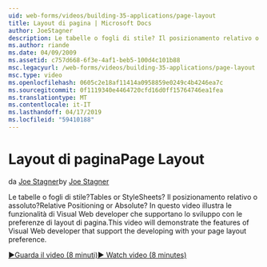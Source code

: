 ```yaml
---
uid: web-forms/videos/building-35-applications/page-layout
title: Layout di pagina | Microsoft Docs
author: JoeStagner
description: Le tabelle o fogli di stile? Il posizionamento relativo o assoluto? In questo video illustra le funzionalità di Visual Web developer che supportano lo sviluppo con yo...
ms.author: riande
ms.date: 04/09/2009
ms.assetid: c757d668-6f3e-4af1-beb5-100d4c101b88
msc.legacyurl: /web-forms/videos/building-35-applications/page-layout
msc.type: video
ms.openlocfilehash: 0605c2e18af11414a0958859e0249c4b4246ea7c
ms.sourcegitcommit: 0f1119340e4464720cfd16d0ff15764746ea1fea
ms.translationtype: MT
ms.contentlocale: it-IT
ms.lasthandoff: 04/17/2019
ms.locfileid: "59410188"
---
```

# <a name="page-layout"></a><span data-ttu-id="f50b8-105">Layout di pagina</span><span class="sxs-lookup"><span data-stu-id="f50b8-105">Page Layout</span></span>

<span data-ttu-id="f50b8-106">da [Joe Stagner](https://github.com/JoeStagner)</span><span class="sxs-lookup"><span data-stu-id="f50b8-106">by [Joe Stagner](https://github.com/JoeStagner)</span></span>

<span data-ttu-id="f50b8-107">Le tabelle o fogli di stile?</span><span class="sxs-lookup"><span data-stu-id="f50b8-107">Tables or StyleSheets?</span></span> <span data-ttu-id="f50b8-108">Il posizionamento relativo o assoluto?</span><span class="sxs-lookup"><span data-stu-id="f50b8-108">Relative Positioning or Absolute?</span></span> <span data-ttu-id="f50b8-109">In questo video illustra le funzionalità di Visual Web developer che supportano lo sviluppo con le preferenze di layout di pagina.</span><span class="sxs-lookup"><span data-stu-id="f50b8-109">This video will demonstrate the features of Visual Web developer that support the developing with your page layout preference.</span></span>

[<span data-ttu-id="f50b8-110">&#9654;Guarda il video (8 minuti)</span><span class="sxs-lookup"><span data-stu-id="f50b8-110">&#9654; Watch video (8 minutes)</span></span>](https://channel9.msdn.com/Blogs/ASP-NET-Site-Videos/page-layout)

